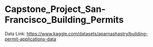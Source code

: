 # Capstone_Project_San-Francisco_Building_Permits

Data Link: https://www.kaggle.com/datasets/aparnashastry/building-permit-applications-data
